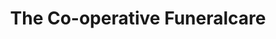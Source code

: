 ---
title: "The Co-operative Funeralcare"
url: /brighton-and-hove/the-co-operative-funeralcare-lewes-road/
shop: funeral directors
---